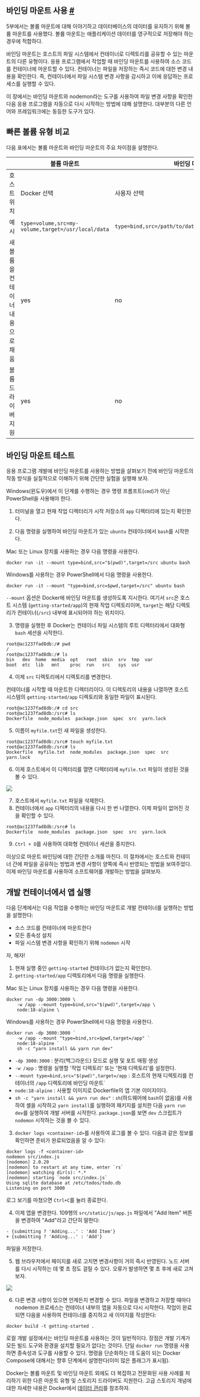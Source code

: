 ## 바인딩 마운트 사용 [#](https://docs.docker.com/get-started/06_bind_mounts/)

5부에서는 볼륨 마운트에 대해 이야기하고 데이터베이스의 데이터를 유지하기 위해 볼륨 마운트를 사용했다. 볼륨
마운트는 애플리케이션 데이터를 영구적으로 저장해야 하는 경우에 적합하다.

바인딩 마운트는 호스트의 파일 시스템에서 컨테이너로 디렉토리를 공유할 수 있는 마운트의 다른 유형이다. 응용
프로그램에서 작업할 때 바인딩 마운트를 사용하여 소스 코드를 컨테이너에 마운트할 수 있다. 컨테이너는 파일을
저장하는 즉시 코드에 대한 변경 내용을 확인한다. 즉, 컨테이너에서 파일 시스템 변경 사항을 감시하고 이에
응답하는 프로세스를 실행할 수 있다.

이 장에서는 바인딩 마운트와 nodemon라는 도구를 사용하여 파일 변경 사항을 확인한 다음 응용 프로그램을
자동으로 다시 시작하는 방법에 대해 설명한다. 대부분의 다른 언어와 프레임워크에는 동등한 도구가 있다.

## 빠른 볼륨 유형 비교

다음 표에서는 볼륨 마운트와 바인딩 마운트의 주요 차이점을 설명한다.

|                    | 볼륨 마운트                                             | 바인딩 마운트                                              |
|--------------------|----------------------------------------------------|------------------------------------------------------|
| 호스트 위치             | Docker 선택                                          | 사용자 선택                                               |
| 예시                 | `type=volume,src=my-volume,target=/usr/local/data` | `type=bind,src=/path/to/data,target=/usr/local/data` |
| 새 볼륨을 컨테이너 내용으로 채움 | yes                                                | no                                                   |
| 볼륨 드라이버 지원         | yes                                                | no                                                   |

## 바인딩 마운트 테스트

응용 프로그램 개발에 바인딩 마운트를 사용하는 방법을 살펴보기 전에 바인딩 마운트의 작동 방식을 실질적으로
이해하기 위해 간단한 실험을 실행해 보자.

Windows(윈도우)에서 이 단계를 수행하는 경우 명령 프롬프트(`cmd`)가 아닌 PowerShell을 사용해야 한다.

1. 터미널을 열고 현재 작업 디렉터리가 시작 저장소의 `app` 디렉터리에 있는지 확인한다.

2. 다음 명령을 실행하여 바인딩 마운트가 있는 `ubuntu` 컨테이너에서 `bash`를 시작한다.

Mac 또는 Linux 장치를 사용하는 경우 다음 명령을 사용한다.

```
docker run -it --mount type=bind,src="$(pwd)",target=/src ubuntu bash
```

Windows를 사용하는 경우 PowerShell에서 다음 명령을 사용한다.

```
docker run -it --mount "type=bind,src=$pwd,target=/src" ubuntu bash
```

`--mount` 옵션은 Docker에 바인딩 마운트를 생성하도록 지시한다. 여기서 `src`은 호스트 시스템
(`getting-started/app`)의 현재 작업 디렉토리이며, `target`는 해당 디렉토리가 컨테이너(`/src`)
내부에 표시되어야 하는 위치이다.

3. 명령을 실행한 후 Docker는 컨테이너 파일 시스템의 루트 디렉터리에서 대화형 `bash` 세션을 시작한다.

```
root@ac1237fad8db:/# pwd
/
root@ac1237fad8db:/# ls
bin   dev  home  media  opt   root  sbin  srv  tmp  var
boot  etc  lib   mnt    proc  run   src   sys  usr
```

4. 이제 `src` 디렉토리에서 디렉토리를 변경한다.

컨테이너를 시작할 때 마운트한 디렉터리이다. 이 디렉토리의 내용을 나열하면 호스트 시스템의
`getting-started/app` 디렉토리와 동일한 파일이 표시된다.

```
root@ac1237fad8db:/# cd src
root@ac1237fad8db:/src# ls
Dockerfile  node_modules  package.json  spec  src  yarn.lock
```

5. 이름이 `myfile.txt`인 새 파일을 생성한다.

```
root@ac1237fad8db:/src# touch myfile.txt
root@ac1237fad8db:/src# ls
Dockerfile  myfile.txt  node_modules  package.json  spec  src  yarn.lock
```

6. 이제 호스트에서 이 디렉터리를 열면 디렉터리에 `myfile.txt` 파일이 생성된 것을 볼 수 있다.

![](https://docs.docker.com/get-started/images/bind-mount-newfile.png)

7. 호스트에서 `myfile.txt` 파일을 삭제한다.
8. 컨테이너에서 `app` 디렉터리의 내용을 다시 한 번 나열한다. 이제 파일이 없어진 것을 확인할 수 있다.

```
root@ac1237fad8db:/src# ls
Dockerfile  node_modules  package.json  spec  src  yarn.lock
```

9. `Ctrl + D`를 사용하여 대화형 컨테이너 세션을 중지한다.

이상으로 마운트 바인딩에 대한 간단한 소개를 마친다. 이 절차에서는 호스트와 컨테이너 간에 파일을 공유하는
방법과 변경 사항이 양쪽에 즉시 반영되는 방법을 보여주었다. 이제 바인딩 마운트를 사용하여 소프트웨어를
개발하는 방법을 살펴보자.

## 개발 컨테이너에서 앱 실행

다음 단계에서는 다음 작업을 수행하는 바인딩 마운트로 개발 컨테이너를 실행하는 방법을 설명한다:

- 소스 코드를 컨테이너에 마운트한다
- 모든 종속성 설치
- 파일 시스템 변경 사항을 확인하기 위해 `nodemon` 시작

자, 해자!

1. 현재 실행 중인 `getting-started` 컨테이너가 없는지 확인한다.
2. `getting-started/app` 디렉토리에서 다음 명령을 실행한다.

Mac 또는 Linux 장치를 사용하는 경우 다음 명령을 사용한다.

```
docker run -dp 3000:3000 \
    -w /app --mount type=bind,src="$(pwd)",target=/app \
    node:18-alpine \
```

Windows를 사용하는 경우 PowerShell에서 다음 명령을 사용한다.

```
docker run -dp 3000:3000 `
    -w /app --mount "type=bind,src=$pwd,target=/app" `
    node:18-alpine `
    sh -c "yarn install && yarn run dev"
```

* `-dp 3000:3000` : 분리(백그라운드) 모드로 실행 및 포트 매핑 생성
* `-w /app` : 명령을 실행할 '작업 디렉토리' 또는 '현재 디렉토리'를 설정한다.
* `--mount type=bind,src="$(pwd)",target=/app` : 호스트의 현재 디렉토리를 컨테이너의
`/app` 디렉토리에 바인딩 마운트`
* `node:18-alpine` : 사용할 이미지로 Dockerfile의 앱 기본 이미지이다.
* `sh -c "yarn install && yarn run dev"` : `sh`(하드웨어에 `bash`이 없음)를 사용하여
셸을 시작하고 `yarn install`를 실행하여 패키지를 설치한 다음 `yarn run dev`를 실행하여 개발
서버를 시작한다. `package.json`를 보면 `dev` 스크립트가 `nodemon` 시작하는 것을 볼 수 있다.

3. `docker logs <container-id>`를 사용하여 로그를 볼 수 있다. 다음과 같은 정보를 확인하면
준비가 완료되었음을 알 수 있다:

```
docker logs -f <container-id>
nodemon src/index.js
[nodemon] 2.0.20
[nodemon] to restart at any time, enter `rs`
[nodemon] watching dir(s): *.*
[nodemon] starting `node src/index.js`
Using sqlite database at /etc/todos/todo.db
Listening on port 3000
```

로그 보기를 마쳤으면 `Ctrl+C`를 눌러 종료한다.

4. 이제 앱을 변경한다. 109행의 `src/static/js/app.js` 파일에서 "Add Item" 버튼을 변경하여
"Add"라고 간단히 말한다:

```
- {submitting ? 'Adding...' : 'Add Item'}
+ {submitting ? 'Adding...' : 'Add'}
```

파일을 저장한다.

5. 웹 브라우저에서 페이지를 새로 고치면 변경사항이 거의 즉시 반영된다. 노드 서버를 다시 시작하는 데 몇
초 정도 걸릴 수 있다. 오류가 발생하면 몇 초 후에 새로 고쳐 보자.

![](https://docs.docker.com/get-started/images/updated-add-button.png)

6. 다른 변경 사항이 있으면 언제든지 변경할 수 있다. 파일을 변경하고 저장할 때마다 nodemon 프로세스는
컨테이너 내부의 앱을 자동으로 다시 시작한다. 작업이 완료되면 다음을 사용하여 컨테이너를 중지하고 새
이미지를 작성한다:

```
docker build -t getting-started .
```

로컬 개발 설정에서는 바인딩 마운트를 사용하는 것이 일반적이다. 장점은 개발 기계가 모든 빌드 도구와 환경을
설치할 필요가 없다는 것이다. 단일 `docker run` 명령을 사용하면 종속성과 도구를 사용할 수 있다. 명령을
단순화하는 데 도움이 되는 Docker Compose에 대해서는 향후 단계에서 설명한다(이미 많은 플래그가 표시됨).

Docker는 볼륨 마운트 및 바인딩 마운트 외에도 더 복잡하고 전문화된 사용 사례를 처리하기 위한 다른 마운트
유형 및 스토리지 드라이버도 지원한다. 고급 스토리지 개념에 대한 자세한 내용은 Docker에서 [데이터 관리](https://docs.docker.com/storage/)를
참조하자.
